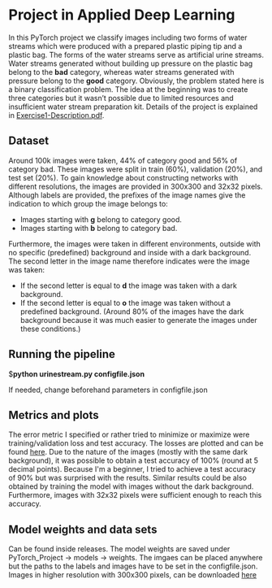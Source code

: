 # Project in Applied Deep Learning
In this PyTorch project we classify images including two forms of water streams which were produced with a prepared plastic piping tip and a plastic bag. The forms of the water streams serve as artificial urine streams. Water streams generated without building up pressure on the plastic bag belong to the **bad** category, whereas water streams generated with pressure belong to the **good** category. Obviously, the problem stated here is a binary classification problem. The idea at the beginning was to create three categories but it wasn’t possible due to limited resources and insufficient water stream preparation kit. Details of the project is explained in [Exercise1-Description.pdf](https://github.com/BarisKal/urine-stream/blob/main/Exercise1-Description.pdf). 
## Dataset
Around 100k images were taken, 44% of category good and 56% of category bad. These images were split in train (60%), validation (20%), and test set (20%). To gain knowledge about constructing networks with different resolutions, the images are provided in 300x300 and 32x32 pixels. Although labels are provided, the prefixes of the image names give the indication to which group the image belongs to:
* Images starting with **g** belong to category good.
* Images starting with **b** belong to category bad.

Furthermore, the images were taken in different environments, outside with no specific (predefined) background and inside with a dark background. The second letter in the image name therefore indicates were the image was taken:

* If the second letter is equal to **d** the image was taken with a dark background.
* If the second letter is equal to **o** the image was taken without a predefined background.
(Around 80% of the images have the dark background because it was much easier to generate the images under these conditions.)
## Running the pipeline
$**python urinestream.py configfile.json**

If needed, change beforehand parameters in configfile.json
## Metrics and plots
The error metric I specified or rather tried to minimize or maximize were training/validation loss and test accuracy. The losses are plotted and can be found [here](https://github.com/BarisKal/urine-stream/tree/main/PyTorch_Project/visualizations/plots).
Due to the nature of the images (mostly with the same dark background), it was possible to obtain a test accuracy of 100% (round at 5 decimal points). Because I'm a beginner, I tried to achieve a test accuracy of 90% but was surprised with the results. Similar results could be also obtained by training the model with images without the dark background. Furthermore, images with 32x32 pixels were sufficient enough to reach this accuracy.

## Model weights and data sets
Can be found inside releases. The model weights are saved under PyTorch_Project -> models -> weights. The imgaes can be placed anywhere but the paths to the labels and images have to be set in the configfile.json.
Images in higher resolution with 300x300 pixels, can be downloaded [here](https://mega.nz/file/bIR2mbKT#ZtVDEW0-N8CzKuxjtt4thHh94hLPZWIRUQmAu8T0B-U)